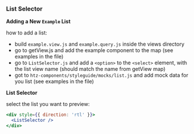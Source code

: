 ### List Selector

**Adding a New  `Example` List**

how to add a list:
- build `example.view.js` and `example.query.js` inside the views directory
- go to getView.js and add the example component to the map (see examples in the file)
- go to `ListSelector.js` and add a `<option>` to the `<select>` element, with the list view name (should match the name from getView map)
- got to `htz-components/styleguide/mocks/list.js` and add mock data for you list (see examples in the file)

**List Selector**

select the list you want to preview:

```jsx
<div style={{ direction: 'rtl' }}>
  <ListSelector />
</div>
```
